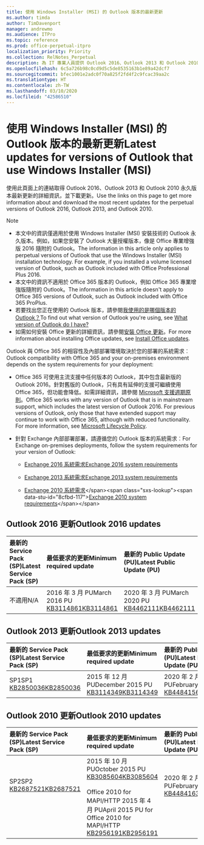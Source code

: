 ```yaml
---
title: 使用 Windows Installer (MSI) 的 Outlook 版本的最新更新
ms.author: timda
author: TimDavenport
manager: andrewmo
ms.audience: ITPro
ms.topic: reference
ms.prod: office-perpetual-itpro
localization_priority: Priority
ms.collection: RelNotes_Perpetual
description: 為 IT 專業人員提供 Outlook 2016、Outlook 2013 和 Outlook 2010 永久版本的最新更新資訊連結
ms.openlocfilehash: 6c5a726b98c0cd9d5c5de8535163b1e89a42dcf7
ms.sourcegitcommit: bfec1001e2adc0f70a825f2fd4f2c9fcac39aa2c
ms.translationtype: HT
ms.contentlocale: zh-TW
ms.lasthandoff: 03/10/2020
ms.locfileid: "42586510"
---
```

# <a name="latest-updates-for-versions-of-outlook-that-use-windows-installer-msi"></a><span data-ttu-id="8cfbd-103">使用 Windows Installer (MSI) 的 Outlook 版本的最新更新</span><span class="sxs-lookup"><span data-stu-id="8cfbd-103">Latest updates for versions of Outlook that use Windows Installer (MSI)</span></span>

<span data-ttu-id="8cfbd-104">使用此頁面上的連結取得 Outlook 2016、Outlook 2013 和 Outlook 2010 永久版本最新更新的詳細資訊，並下載更新。</span><span class="sxs-lookup"><span data-stu-id="8cfbd-104">Use the links on this page to get more information about and download the most recent updates for the perpetual versions of Outlook 2016, Outlook 2013, and Outlook 2010.</span></span>
  
> [!NOTE]
> - <span data-ttu-id="8cfbd-p101">本文中的資訊僅適用於使用 Windows Installer (MSI) 安裝技術的 Outlook 永久版本。例如，如果您安裝了 Outlook 大量授權版本，像是 Office 專業增強版 2016 隨附的 Outlook。</span><span class="sxs-lookup"><span data-stu-id="8cfbd-p101">The information in this article only applies to perpetual versions of Outlook that use the Windows Installer (MSI) installation technology. For example, if you installed a volume licensed version of Outlook, such as Outlook included with Office Professional Plus 2016.</span></span>
> - <span data-ttu-id="8cfbd-107">本文中的資訊不適用於 Office 365 版本的 Outlook，例如 Office 365 專業增強版隨附的 Outlook。</span><span class="sxs-lookup"><span data-stu-id="8cfbd-107">The information in this article doesn't apply to Office 365 versions of Outlook, such as Outlook included with Office 365 ProPlus.</span></span>
> - <span data-ttu-id="8cfbd-108">若要找出您正在使用的 Outlook 版本，請參閱[我使用的是哪個版本的 Outlook？](https://support.office.com/article/b3a9568c-edb5-42b9-9825-d48d82b2257c)</span><span class="sxs-lookup"><span data-stu-id="8cfbd-108">To find out what version of Outlook you're using, see [What version of Outlook do I have?](https://support.office.com/article/b3a9568c-edb5-42b9-9825-d48d82b2257c)</span></span>
> - <span data-ttu-id="8cfbd-109">如需如何安裝 Office 更新的詳細資訊，請參閱[安裝 Office 更新](https://support.office.com/article/2ab296f3-7f03-43a2-8e50-46de917611c5)。</span><span class="sxs-lookup"><span data-stu-id="8cfbd-109">For more information about installing Office updates, see [Install Office updates](https://support.office.com/article/2ab296f3-7f03-43a2-8e50-46de917611c5).</span></span> 
  
<span data-ttu-id="8cfbd-110">Outlook 與 Office 365 的相容性及內部部署環境取決於您的部署的系統需求︰</span><span class="sxs-lookup"><span data-stu-id="8cfbd-110">Outlook compatibility with Office 365 and your on-premises environment depends on the system requirements for your deployment:</span></span>
  
- <span data-ttu-id="8cfbd-p102">Office 365 可使用主流支援中任何版本的 Outlook，其中包含最新版的 Outlook 2016。針對舊版的 Outlook，只有具有延伸的支援可繼續使用 Office 365，但功能會降低。如需詳細資訊，請參閱 [Microsoft 支援週期原則](https://support.microsoft.com/lifecycle)。</span><span class="sxs-lookup"><span data-stu-id="8cfbd-p102">Office 365 works with any version of Outlook that is in mainstream support, which includes the latest version of Outlook 2016. For previous versions of Outlook, only those that have extended support may continue to work with Office 365, although with reduced functionality. For more information, see [Microsoft Lifecycle Policy](https://support.microsoft.com/lifecycle).</span></span>
    
- <span data-ttu-id="8cfbd-114">針對 Exchange 內部部署部署，請遵循您的 Outlook 版本的系統需求︰</span><span class="sxs-lookup"><span data-stu-id="8cfbd-114">For Exchange on-premises deployments, follow the system requirements for your version of Outlook:</span></span>
    
  - [<span data-ttu-id="8cfbd-115">Exchange 2016 系統需求</span><span class="sxs-lookup"><span data-stu-id="8cfbd-115">Exchange 2016 system requirements</span></span>](https://docs.microsoft.com/Exchange/plan-and-deploy/system-requirements)
    
  - [<span data-ttu-id="8cfbd-116">Exchange 2013 系統需求</span><span class="sxs-lookup"><span data-stu-id="8cfbd-116">Exchange 2013 system requirements</span></span>](https://docs.microsoft.com/exchange/exchange-2013-system-requirements-exchange-2013-help)
    
  - <span data-ttu-id="8cfbd-117">[Exchange 2010 系統需求](https://docs.microsoft.com/previous-versions/office/exchange-server-2010/aa996719(v=exchg.141))</span><span class="sxs-lookup"><span data-stu-id="8cfbd-117">[Exchange 2010 system requirements](https://docs.microsoft.com/previous-versions/office/exchange-server-2010/aa996719(v=exchg.141))</span></span>

   
## <a name="outlook-2016-updates"></a><span data-ttu-id="8cfbd-118">Outlook 2016 更新</span><span class="sxs-lookup"><span data-stu-id="8cfbd-118">Outlook 2016 updates</span></span>

|<span data-ttu-id="8cfbd-119">**最新的 Service Pack (SP)**</span><span class="sxs-lookup"><span data-stu-id="8cfbd-119">**Latest Service Pack (SP)**</span></span>|<span data-ttu-id="8cfbd-120">**最低要求的更新**</span><span class="sxs-lookup"><span data-stu-id="8cfbd-120">**Minimum required update**</span></span>|<span data-ttu-id="8cfbd-121">**最新的 Public Update (PU)**</span><span class="sxs-lookup"><span data-stu-id="8cfbd-121">**Latest Public Update (PU)**</span></span>|
|:-----|:-----|:-----|
|<span data-ttu-id="8cfbd-122">不適用</span><span class="sxs-lookup"><span data-stu-id="8cfbd-122">N/A</span></span>  <br/> |<span data-ttu-id="8cfbd-123">2016 年 3 月 PU</span><span class="sxs-lookup"><span data-stu-id="8cfbd-123">March 2016 PU</span></span> <br/>[<span data-ttu-id="8cfbd-124">KB3114861</span><span class="sxs-lookup"><span data-stu-id="8cfbd-124">KB3114861</span></span>](https://support.microsoft.com/help/3114861) <br/> |<span data-ttu-id="8cfbd-125">2020 年 3 月 PU</span><span class="sxs-lookup"><span data-stu-id="8cfbd-125">March 2020 PU</span></span> <br/>[<span data-ttu-id="8cfbd-126">KB4462111</span><span class="sxs-lookup"><span data-stu-id="8cfbd-126">KB4462111</span></span>](https://support.microsoft.com/help/4462111) 

## <a name="outlook-2013-updates"></a><span data-ttu-id="8cfbd-127">Outlook 2013 更新</span><span class="sxs-lookup"><span data-stu-id="8cfbd-127">Outlook 2013 updates</span></span>

|<span data-ttu-id="8cfbd-128">**最新的 Service Pack (SP)**</span><span class="sxs-lookup"><span data-stu-id="8cfbd-128">**Latest Service Pack (SP)**</span></span>|<span data-ttu-id="8cfbd-129">**最低要求的更新**</span><span class="sxs-lookup"><span data-stu-id="8cfbd-129">**Minimum required update**</span></span>|<span data-ttu-id="8cfbd-130">**最新的 Public Update (PU)**</span><span class="sxs-lookup"><span data-stu-id="8cfbd-130">**Latest Public Update (PU)**</span></span>|
|:-----|:-----|:-----|
|<span data-ttu-id="8cfbd-131">SP1</span><span class="sxs-lookup"><span data-stu-id="8cfbd-131">SP1</span></span>  <br/>[<span data-ttu-id="8cfbd-132">KB2850036</span><span class="sxs-lookup"><span data-stu-id="8cfbd-132">KB2850036</span></span>](https://go.microsoft.com/fwlink/p/?LinkId=512538) <br/> |<span data-ttu-id="8cfbd-133">2015 年 12 月 PU</span><span class="sxs-lookup"><span data-stu-id="8cfbd-133">December 2015 PU</span></span> <br/>[<span data-ttu-id="8cfbd-134">KB3114349</span><span class="sxs-lookup"><span data-stu-id="8cfbd-134">KB3114349</span></span>](https://support.microsoft.com/kb/3114349) <br/> |<span data-ttu-id="8cfbd-135">2020 年 2 月 PU</span><span class="sxs-lookup"><span data-stu-id="8cfbd-135">February 2020 PU</span></span> <br/>[<span data-ttu-id="8cfbd-136">KB4484156</span><span class="sxs-lookup"><span data-stu-id="8cfbd-136">KB4484156</span></span>](https://support.microsoft.com/help/4484156)  |
   
## <a name="outlook-2010-updates"></a><span data-ttu-id="8cfbd-137">Outlook 2010 更新</span><span class="sxs-lookup"><span data-stu-id="8cfbd-137">Outlook 2010 updates</span></span>

|<span data-ttu-id="8cfbd-138">**最新的 Service Pack (SP)**</span><span class="sxs-lookup"><span data-stu-id="8cfbd-138">**Latest Service Pack (SP)**</span></span>|<span data-ttu-id="8cfbd-139">**最低要求的更新**</span><span class="sxs-lookup"><span data-stu-id="8cfbd-139">**Minimum required update**</span></span>|<span data-ttu-id="8cfbd-140">**最新的 Public Update (PU)**</span><span class="sxs-lookup"><span data-stu-id="8cfbd-140">**Latest Public Update (PU)**</span></span>|
|:-----|:-----|:-----|
|<span data-ttu-id="8cfbd-141">SP2</span><span class="sxs-lookup"><span data-stu-id="8cfbd-141">SP2</span></span> <br/>[<span data-ttu-id="8cfbd-142">KB2687521</span><span class="sxs-lookup"><span data-stu-id="8cfbd-142">KB2687521</span></span>](https://go.microsoft.com/fwlink/p/?LinkId=512542) <br><br><br><br/> |<span data-ttu-id="8cfbd-143">2015 年 10 月 PU</span><span class="sxs-lookup"><span data-stu-id="8cfbd-143">October 2015 PU</span></span> <br/> [<span data-ttu-id="8cfbd-144">KB3085604</span><span class="sxs-lookup"><span data-stu-id="8cfbd-144">KB3085604</span></span>](https://support.microsoft.com/kb/3085604) <br/><br/>  <span data-ttu-id="8cfbd-145">Office 2010 for MAPI/HTTP 2015 年 4 月 PU</span><span class="sxs-lookup"><span data-stu-id="8cfbd-145">April 2015 PU for Office 2010 for MAPI/HTTP</span></span> <br/> [<span data-ttu-id="8cfbd-146">KB2956191</span><span class="sxs-lookup"><span data-stu-id="8cfbd-146">KB2956191</span></span>](https://support.microsoft.com/help/2956191/april-14-2015-update-for-office-2010-kb2956191) <br/> |<span data-ttu-id="8cfbd-147">2020 年 2 月 PU</span><span class="sxs-lookup"><span data-stu-id="8cfbd-147">February 2020 PU</span></span> <br/>[<span data-ttu-id="8cfbd-148">KB4484163</span><span class="sxs-lookup"><span data-stu-id="8cfbd-148">KB4484163</span></span>](https://support.microsoft.com/help/4484163) <br><br><br><br/>|
   

